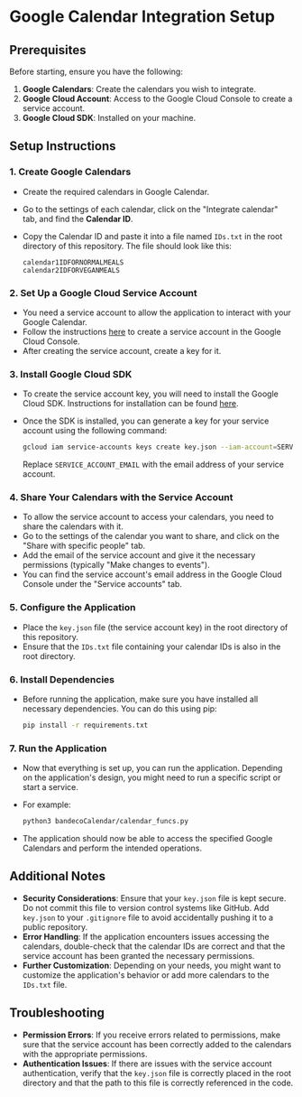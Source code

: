 # Google Calendar Integration Setup

## Prerequisites

Before starting, ensure you have the following:

1. **Google Calendars**: Create the calendars you wish to integrate.
2. **Google Cloud Account**: Access to the Google Cloud Console to create a service account.
3. **Google Cloud SDK**: Installed on your machine.

## Setup Instructions

### 1. Create Google Calendars

- Create the required calendars in Google Calendar.
- Go to the settings of each calendar, click on the "Integrate calendar" tab, and find the **Calendar ID**.
- Copy the Calendar ID and paste it into a file named `IDs.txt` in the root directory of this repository. The file should look like this:

    ```text
    calendar1IDFORNORMALMEALS
    calendar2IDFORVEGANMEALS
    ```

### 2. Set Up a Google Cloud Service Account

- You need a service account to allow the application to interact with your Google Calendar.
- Follow the instructions [here](https://cloud.google.com/iam/docs/creating-managing-service-accounts) to create a service account in the Google Cloud Console.
- After creating the service account, create a key for it.

### 3. Install Google Cloud SDK

- To create the service account key, you will need to install the Google Cloud SDK. Instructions for installation can be found [here](https://cloud.google.com/sdk/docs/install-sdk).
- Once the SDK is installed, you can generate a key for your service account using the following command:

    ```bash
    gcloud iam service-accounts keys create key.json --iam-account=SERVICE_ACCOUNT_EMAIL
    ```

    Replace `SERVICE_ACCOUNT_EMAIL` with the email address of your service account.

### 4. Share Your Calendars with the Service Account

- To allow the service account to access your calendars, you need to share the calendars with it.
- Go to the settings of the calendar you want to share, and click on the "Share with specific people" tab.
- Add the email of the service account and give it the necessary permissions (typically "Make changes to events").
- You can find the service account's email address in the Google Cloud Console under the "Service accounts" tab.

### 5. Configure the Application

- Place the `key.json` file (the service account key) in the root directory of this repository.
- Ensure that the `IDs.txt` file containing your calendar IDs is also in the root directory.

### 6. Install Dependencies

- Before running the application, make sure you have installed all necessary dependencies. You can do this using pip:

    ```bash
    pip install -r requirements.txt
    ```

### 7. Run the Application

- Now that everything is set up, you can run the application. Depending on the application's design, you might need to run a specific script or start a service.
- For example:

    ```bash
    python3 bandecoCalendar/calendar_funcs.py
    ```

- The application should now be able to access the specified Google Calendars and perform the intended operations.

## Additional Notes

- **Security Considerations**: Ensure that your `key.json` file is kept secure. Do not commit this file to version control systems like GitHub. Add `key.json` to your `.gitignore` file to avoid accidentally pushing it to a public repository.
- **Error Handling**: If the application encounters issues accessing the calendars, double-check that the calendar IDs are correct and that the service account has been granted the necessary permissions.
- **Further Customization**: Depending on your needs, you might want to customize the application's behavior or add more calendars to the `IDs.txt` file.

## Troubleshooting

- **Permission Errors**: If you receive errors related to permissions, make sure that the service account has been correctly added to the calendars with the appropriate permissions.
- **Authentication Issues**: If there are issues with the service account authentication, verify that the `key.json` file is correctly placed in the root directory and that the path to this file is correctly referenced in the code.

